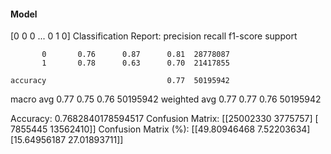 #### Model
[0 0 0 ... 0 1 0]
Classification Report:
              precision    recall  f1-score   support

           0       0.76      0.87      0.81  28778087
           1       0.78      0.63      0.70  21417855

    accuracy                           0.77  50195942
   macro avg       0.77      0.75      0.76  50195942
weighted avg       0.77      0.77      0.76  50195942

Accuracy: 0.7682840178594517
Confusion Matrix:
[[25002330  3775757]
 [ 7855445 13562410]]
Confusion Matrix (%):
[[49.80946468  7.52203634]
 [15.64956187 27.01893711]]
